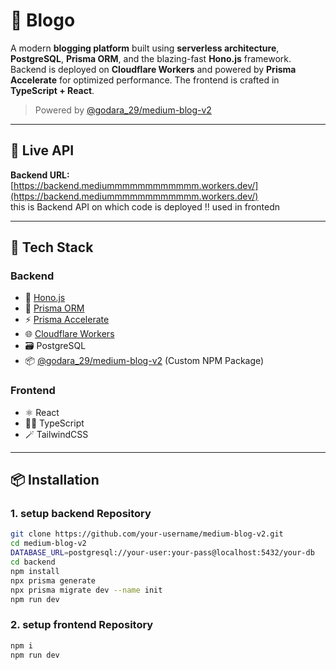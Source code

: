 # 📝 Blogo

A modern **blogging platform** built using **serverless architecture**, **PostgreSQL**, **Prisma ORM**, and the blazing-fast **Hono.js** framework. Backend is deployed on **Cloudflare Workers** and powered by **Prisma Accelerate** for optimized performance. The frontend is crafted in **TypeScript + React**.

> Powered by [@godara_29/medium-blog-v2](https://www.npmjs.com/package/@godara_29/medium-blog-v2)

---

## 🚀 Live API

**Backend URL:**  
[https://backend.mediummmmmmmmmmmm.workers.dev/](https://backend.mediummmmmmmmmmmm.workers.dev/)  
this is Backend API on which code is deployed !! used in  frontedn

---

## 🧰 Tech Stack

### Backend
- 🧠 [Hono.js](https://hono.dev/)
- 🧬 [Prisma ORM](https://www.prisma.io/)
- ⚡ [Prisma Accelerate](https://www.prisma.io/accelerate)
- 🌐 [Cloudflare Workers](https://developers.cloudflare.com/workers/)
- 🗃️ PostgreSQL
- 📦 [@godara_29/medium-blog-v2](https://www.npmjs.com/package/@godara_29/medium-blog-v2) (Custom NPM Package)

### Frontend
- ⚛️ React
- 🧑‍💻 TypeScript
- 🪄 TailwindCSS 

---

## 📦 Installation

### 1. setup backend Repository

```bash
git clone https://github.com/your-username/medium-blog-v2.git
cd medium-blog-v2
DATABASE_URL=postgresql://your-user:your-pass@localhost:5432/your-db
cd backend
npm install
npx prisma generate
npx prisma migrate dev --name init
npm run dev
```
### 2. setup frontend Repository

```bash
npm i
npm run dev
```



